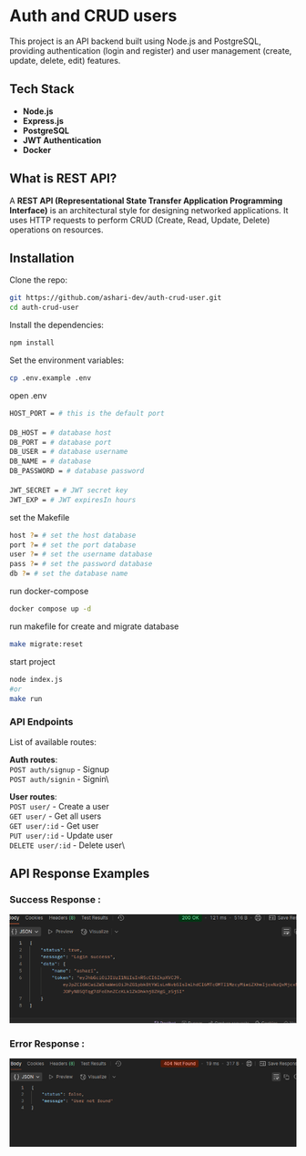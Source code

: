 # Auth and CRUD users

This project is an API backend built using Node.js and PostgreSQL, providing authentication (login and register) and user management (create, update, delete, edit) features.

## Tech Stack
- **Node.js**
- **Express.js**
- **PostgreSQL**
- **JWT Authentication**
- **Docker**

## What is REST API?
A **REST API (Representational State Transfer Application Programming Interface)** is an architectural style for designing networked applications. It uses HTTP requests to perform CRUD (Create, Read, Update, Delete) operations on resources.

## Installation

Clone the repo:

```bash
git https://github.com/ashari-dev/auth-crud-user.git
cd auth-crud-user
```

Install the dependencies:

```bash
npm install
```

Set the environment variables:

```bash
cp .env.example .env
```

open .env

```bash
HOST_PORT = # this is the default port

DB_HOST = # database host
DB_PORT = # database port
DB_USER = # database username
DB_NAME = # database
DB_PASSWORD = # database password

JWT_SECRET = # JWT secret key
JWT_EXP = # JWT expiresIn hours
```

set the Makefile

```bash
host ?= # set the host database
port ?= # set the port database
user ?= # set the username database
pass ?= # set the password database
db ?= # set the database name
```

run docker-compose
```bash
docker compose up -d
```

run makefile for create and migrate database
```bash
make migrate:reset
```

start project 
```bash
node index.js
#or
make run
```
### API Endpoints

List of available routes:

**Auth routes**:\
`POST auth/signup` - Signup\
`POST auth/signin` - Signin\

**User routes**:\
`POST user/` - Create a user\
`GET user/` - Get all users\
`GET user/:id` - Get user\
`PUT user/:id` - Update user\
`DELETE user/:id` - Delete user\

## API Response Examples
### Success Response :
![Success](./img/login.png)

### Error Response :
![Error](./img/error.png)

